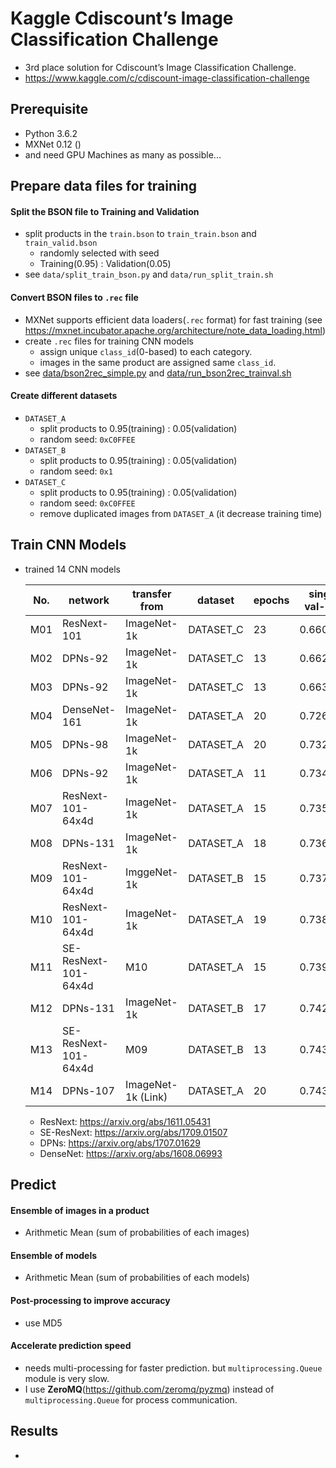 

# Kaggle Cdiscount’s Image Classification Challenge
  * 3rd place solution for Cdiscount’s Image Classification Challenge.
  * https://www.kaggle.com/c/cdiscount-image-classification-challenge

## Prerequisite
  * Python 3.6.2
  * MXNet 0.12 ()
  * and need GPU Machines as many as possible...

## Prepare data files for training

#### Split the BSON file to Training and Validation
  * split products in the `train.bson` to `train_train.bson` and `train_valid.bson`
    * randomly selected with seed
    * Training(0.95) : Validation(0.05)
  * see `data/split_train_bson.py` and `data/run_split_train.sh`

#### Convert BSON files to `.rec` file 
  * MXNet supports efficient data loaders(`.rec` format) for fast training
    (see https://mxnet.incubator.apache.org/architecture/note_data_loading.html)
  * create `.rec` files for training CNN models
    - assign unique `class_id`(0-based) to each category.
    - images in the same product are assigned same `class_id`.
  * see [data/bson2rec_simple.py](data/bson2rec_simple.py) and [data/run_bson2rec_trainval.sh](data/run_bson2rec_trainval.sh)

#### Create different datasets
  * `DATASET_A`
    - split products to 0.95(training) : 0.05(validation)
    - random seed: `0xC0FFEE`
  * `DATASET_B`
    - split products to 0.95(training) : 0.05(validation)
    - random seed: `0x1`
  * `DATASET_C`
    - split products to 0.95(training) : 0.05(validation)
    - random seed: `0xC0FFEE`
    - remove duplicated images from `DATASET_A` (it decrease training time)


## Train CNN Models
  * trained 14 CNN models
  
    | No. | network              | transfer from        | dataset   | epochs | single val-acc |
    |-----|----------------------|----------------------|-----------|--------|----------------|
    | M01 | ResNext-101          | ImageNet-1k          | DATASET_C | 23     | 0.660329       |
    | M02 | DPNs-92              | ImageNet-1k          | DATASET_C | 13     | 0.662091       |
    | M03 | DPNs-92              | ImageNet-1k          | DATASET_C | 13     | 0.663739       |
    | M04 | DenseNet-161         | ImageNet-1k          | DATASET_A | 20     | 0.726930       |
    | M05 | DPNs-98              | ImageNet-1k          | DATASET_A | 20     | 0.732641       |
    | M06 | DPNs-92              | ImageNet-1k          | DATASET_A | 11     | 0.734462       |
    | M07 | ResNext-101-64x4d    | ImageNet-1k          | DATASET_A | 15     | 0.735808       |
    | M08 | DPNs-131             | ImageNet-1k          | DATASET_A | 18     | 0.736697       |
    | M09 | ResNext-101-64x4d    | ImggeNet-1k          | DATASET_B | 15     | 0.737427       |
    | M10 | ResNext-101-64x4d    | ImageNet-1k          | DATASET_A | 19     | 0.738542       |
    | M11 | SE-ResNext-101-64x4d | M10                  | DATASET_A | 15     | 0.739272       |
    | M12 | DPNs-131             | ImageNet-1k          | DATASET_B | 17     | 0.742388       |
    | M13 | SE-ResNext-101-64x4d | M09                  | DATASET_B | 13     | 0.743221       |
    | M14 | DPNs-107             | ImageNet-1k (Link)   | DATASET_A | 20     | 0.743781       |

    * ResNext: https://arxiv.org/abs/1611.05431
    * SE-ResNext: https://arxiv.org/abs/1709.01507
    * DPNs: https://arxiv.org/abs/1707.01629
    * DenseNet: https://arxiv.org/abs/1608.06993

## Predict
#### Ensemble of images in a product
  * Arithmetic Mean (sum of probabilities of each images)

#### Ensemble of models
  * Arithmetic Mean (sum of probabilities of each models)

#### Post-processing to improve accuracy
  * use MD5 

#### Accelerate prediction speed
  * needs multi-processing for faster prediction. but `multiprocessing.Queue` module is very slow.
  * I use **ZeroMQ**(https://github.com/zeromq/pyzmq) instead of `multiprocessing.Queue` for process communication.

## Results
  * 
